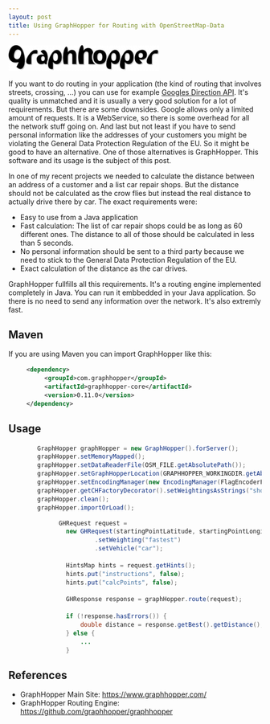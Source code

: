 ```yaml
---
layout: post
title: Using GraphHopper for Routing with OpenStreetMap-Data 
---
```


![GraphHopper-Logo](/images/graphhopper-logo-small-300x51.png)

If you want to do routing in your application (the kind of routing that involves streets, crossing, ...) you can use for example [Googles Direction API](https://developers.google.com/maps/documentation/directions/intro). It's quality is unmatched and it is usually a very good solution for a lot of requirements. But there are some downsides. Google allows only a limited amount of requests. It is a WebService, so there is some overhead for all the network stuff going on. And last but not least if you have to send personal information like the addresses of your customers you might be violating the General Data Protection Regulation of the EU. So it might be good to have an alternative. One of those alternatives is GraphHopper. This software and its usage is the subject of this post.

In one of my recent projects we needed to calculate the distance between an address of a customer and a list car repair shops. But the distance should not be calculated as the crow flies but instead the real distance to actually drive there by car. The exact requirements were:

* Easy to use from a Java application
* Fast calculation: The list of car repair shops could be as long as 60 different ones. The distance to all of those should be calculated in less than 5 seconds.
* No personal information should be sent to a third party because we need to stick to the General Data Protection Regulation of the EU.
* Exact calculation of the distance as the car drives.

GraphHopper fullfills all this requirements. It's a routing engine implemented completely in Java. You can run it embbedded in your Java application. So there is no need to send any information over the network. It's also extremly fast.

## Maven

If you are using Maven you can import GraphHopper like this:

````XML
     <dependency>
          <groupId>com.graphhopper</groupId>
          <artifactId>graphhopper-core</artifactId>
          <version>0.11.0</version>
     </dependency>
````
## Usage

````Java
        GraphHopper graphHopper = new GraphHopper().forServer();
        graphHopper.setMemoryMapped();
        graphHopper.setDataReaderFile(OSM_FILE.getAbsolutePath());
        graphHopper.setGraphHopperLocation(GRAPHHOPPER_WORKINGDIR.getAbsolutePath());
        graphHopper.setEncodingManager(new EncodingManager(FlagEncoderFactory.CAR));
        graphHopper.getCHFactoryDecorator().setWeightingsAsStrings("shortest", "fastest");
        graphHopper.clean();
        graphHopper.importOrLoad();
````


````Java
              GHRequest request = 
                new GHRequest(startingPointLatitude, startingPointLongitude, destinationLatitude, destinationLongitude)
                        .setWeighting("fastest")
                        .setVehicle("car");

                HintsMap hints = request.getHints();
                hints.put("instructions", false);
                hints.put("calcPoints", false);

                GHResponse response = graphHopper.route(request);

                if (!response.hasErrors()) {
                    double distance = response.getBest().getDistance();
                } else {
                    ...
                }
````            








## References

 * GraphHopper Main Site: https://www.graphhopper.com/
 * GraphHopper Routing Engine: https://github.com/graphhopper/graphhopper
